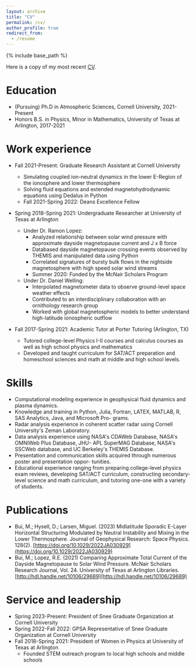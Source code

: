 ```yaml
---
layout: archive
title: "CV"
permalink: /cv/
author_profile: true
redirect_from:
  - /resume
---
```


{% include base_path %}

Here is a copy of my most recent [CV](/files/latex_cv.pdf).

Education
======
* (Pursuing) Ph.D in Atmospheric Sciences, Cornell University, 2021-Present
* Honors B.S. in Physics, Minor in Mathematics, University of Texas at Arlington, 2017-2021

Work experience
======
* Fall 2021-Present: Graduate Research Assistant at Cornell University
  * Simulating coupled ion-neutral dynamics in the lower E-Region of the ionosphere and lower thermosphere
  * Solving fluid equations and extended magnetohydrodynamic equations using Dedalus in Python
  * Fall 2021-Spring 2022: Deans Excellence Fellow
  
* Spring 2018-Spring 2021: Undergraduate Researcher at University of Texas at Arlington
  * Under Dr. Ramon Lopez:
    * Analyzed relationship between solar wind pressure with approximate dayside magnetopause current and J x B force 
    * Databased dayside magnetopause crossing events observed by THEMIS and manipulated data using Python
    * Correlated signatures of bursty bulk flows in the nightside magnetosphere with high speed solar wind streams
    * Summer 2020: Funded by the McNair Scholars Program 
  * Under Dr. Daniel Welling: 
    * Interpolated magnetometer data to observe ground-level space weather effects
    * Contributed to an interdisciplinary collaboration with an ornithology research group
    * Worked with global magnetospheric models to better understand high-latitude ionospheric outflow 

* Fall 2017-Spring 2021: Academic Tutor at Porter Tutoring (Arlington, TX)
  * Tutored college-level Physics I-II courses and calculus courses as well as high school physics and mathematics
  * Developed and taught curriculum for SAT/ACT preparation and homeschool sciences and math at middle and high school levels.
  
Skills
======
* Computational modeling experience in geophysical fluid dynamics and plasma dynamics.
* Knowledge and training in Python, Julia, Fortran, LATEX, MATLAB, R, SAS Analytics, Java, and Microsoft Pro-
grams.
* Radar analysis experience in coherent scatter radar using Cornell University's Zeman Laboratory.
* Data analysis experience using NASA's CDAWeb Database, NASA's OMNIWeb Plus Database, JHU-
APL SuperMAG Database, NASA's SSCWeb database, and UC Berkeley's THEMIS Database.
* Presentation and communication skills acquired through numerous poster and presentation oppor-
tunities.
* Educational experience ranging from preparing college-level physics exam reviews, developing SAT/ACT
curriculum, constructing secondary-level science and math curriculum, and tutoring one-one with a
variety of students.

Publications
======
* Bui, M.; Hysell, D.; Larsen, Miguel. (2023) Midlatitude Sporadic E-Layer Horizontal Structuring Modulated by Neutral Instability and Mixing in the Lower Thermosphere. Journal
of Geophysical Research: Space Physics. 128(2). [https://doi.org/10.1029/2022JA030929](https://doi.org/10.1029/2022JA030929)
* Bui, M.; Lopez, R.E. (2021) Comparing Approximate Total Current of the Dayside Magnetopause to Solar Wind Pressure. McNair Scholars Research Journal, Vol. 24. University of
Texas at Arlington Libraries. [http://hdl.handle.net/10106/29689](http://hdl.handle.net/10106/29689)
  
Service and leadership
======
* Spring 2023-Present: President of Snee Graduate Organization at Cornell University
* Spring 2022-Fall 2022: GPSA Representative of Snee Graduate Organization at Cornell University
* Fall 2018-Spring 2021: President of Women in Physics at University of Texas at Arlington
  * Founded STEM outreach program to local high schools and middle schools 
 
